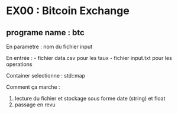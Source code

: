 # EX00 : Bitcoin Exchange
## programe name : btc

En parametre : nom du fichier input

En entrée : - fichier data.csv pour les taux
            - fichier input.txt pour les operations
  

Container selectionne : std::map

Comment ça marche :

1) lecture du fichier et stockage sous forme date (string) et float
2) passage en revu
